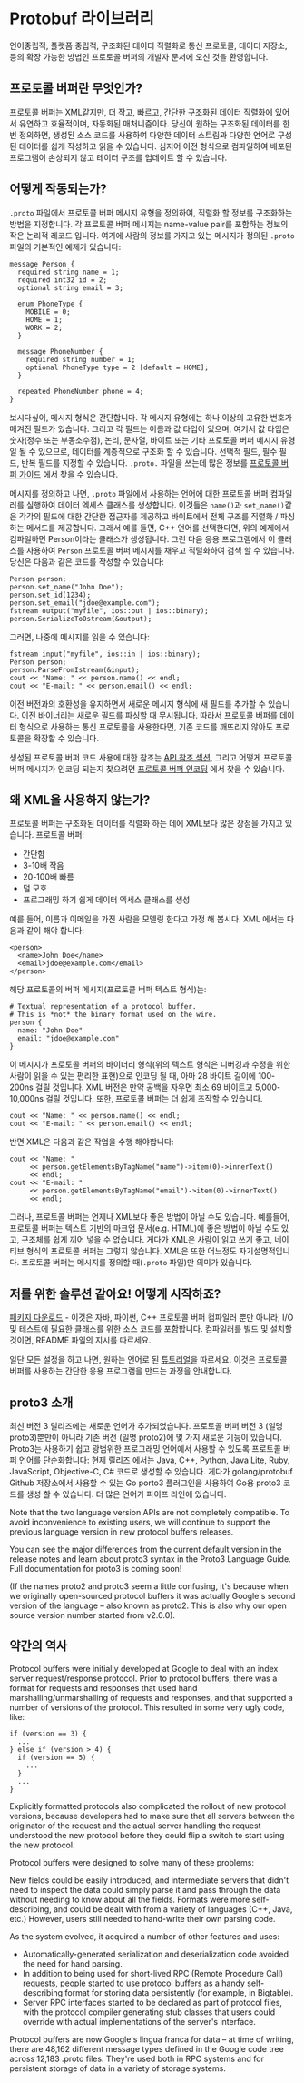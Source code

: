 ﻿# Protobuf 라이브러리

언어중립적, 플랫폼 중립적, 구조화된 데이터 직렬화로 통신 프로토콜, 데이터 저장소, 등의 확장 가능한 방법인 프로토콜 버퍼의 개발자 문서에 오신 것을 환영합니다.

## 프로토콜 버퍼란 무엇인가?

프로토콜 버퍼는 XML같지만, 더 작고, 빠르고, 간단한 구조화된 데이터 직렬화에 있어서 유연하고 효율적이며, 자동화된 매처니즘이다.
당신이 원하는 구조화된 데이터를 한번 정의하면, 생성된 소스 코드를 사용하여 다양한 데이터 스트림과 다양한 언어로 구성된 데이터를 쉽게 작성하고 읽을 수 있습니다.
심지어 이전 형식으로 컴파일하여 배포된 프로그램이 손상되지 않고 테이터 구조를 업데이트 할 수 있습니다.

## 어떻게 작동되는가?

 `.proto` 파일에서 프로토콜 버퍼 메시지 유형을 정의하여, 직렬화 할 정보를 구조화하는 방법을 지정합니다.
각 프로토콜 버퍼 메시지는 name-value pair를 포함하는 정보의 작은 논리적 레코드 입니다.
여기에 사람의 정보를 가지고 있는 메시지가 정의된 `.proto` 파일의 기본적인 예제가 있습니다:

    message Person {
      required string name = 1;
      required int32 id = 2;
      optional string email = 3;

      enum PhoneType {
        MOBILE = 0;
        HOME = 1;
        WORK = 2;
      }

      message PhoneNumber {
        required string number = 1;
        optional PhoneType type = 2 [default = HOME];
      }

      repeated PhoneNumber phone = 4;
    }

보시다싶이, 메시지 형식은 간단합니다.
각 메시지 유형에는 하나 이상의 고유한 번호가 매겨진 필드가 있습니다. 그리고 각 필드는 이름과 값 타입이 있으며, 여기서 값 타입은 숫자(정수 또는 부동소수점), 논리, 문자열, 바이트 또는 기타 프로토콜 버퍼 메시지 유형일 될 수 있으므로, 데이터를 계층적으로 구조화 할 수 있습니다.
선택적 필드, 필수 필드, 반복 필드를 지정할 수 있습니다.
`.proto.` 파일을 쓰는데 많은 정보를 [프로토콜 버퍼 가이드] 에서 찾을 수 있습니다.

메시지를 정의하고 나면, `.proto` 파일에서 사용하는 언어에 대한 프로토콜 버퍼 컴파일러를 실행하여 데이터 엑세스 클래스를 생성합니다.
이것들은 `name()`과 `set_name()`같은 각각의 필드에 대한 간단한 접근자를 제공하고 바이트에서 전체 구조를 직렬화 / 파싱하는 메서드를 제공합니다.
그래서 예를 들면, C++ 언어를 선택한다면, 위의 예제에서 컴파일하면 Person이라는 클래스가 생성됩니다.
그런 다음 응용 프로그램에서 이 클래스를 사용하여 `Person` 프로토콜 버퍼 메시지를 채우고 직렬화하여 검색 할 수 있습니다.
당신은 다음과 같은 코드를 작성할 수 있습니다:

    Person person;
    person.set_name("John Doe");
    person.set_id(1234);
    person.set_email("jdoe@example.com");
    fstream output("myfile", ios::out | ios::binary);
    person.SerializeToOstream(&output);

그러면, 나중에 메시지를 읽을 수 있습니다:

    fstream input("myfile", ios::in | ios::binary);
    Person person;
    person.ParseFromIstream(&input);
    cout << "Name: " << person.name() << endl;
    cout << "E-mail: " << person.email() << endl;

이전 버전과의 호환성을 유지하면서 새로운 메시지 형식에 새 필드를 추가할 수 있습니다. 이전 바이너리는 새로운 필드를 파싱할 때 무시됩니다.
따라서 프로토콜 버퍼를 데이터 형식으로 사용하는 통신 프로토콜을 사용한다면, 기존 코드를 깨뜨리지 않아도 프로토콜을 확장할 수 있습니다.

생성된 프로토콜 버퍼 코드 사용에 대한 참조는 [API 참조 섹션], 그리고 어떻게 프로토콜 버퍼 메시지가 인코딩 되는지 찾으려면 [프로토콜 버퍼 인코딩] 에서 찾을 수 있습니다.

## 왜 XML을 사용하지 않는가?

프로토콜 버퍼는 구조화된 데이터를 직렬화 하는 데에 XML보다 많은 장점을 가지고 있습니다.
프로토콜 버퍼:

* 간단함
* 3-10배 작음
* 20-100배 빠름
* 덜 모호
* 프로그래밍 하기 쉽게 데이터 엑세스 클래스를 생성

예를 들어, 이름과 이메일을 가진 사람을 모델링 한다고 가정 해 봅시다. XML 에서는 다음과 같이 해야 합니다:

    <person>
      <name>John Doe</name>
      <email>jdoe@example.com</email>
    </person>

해당 프로토콜의 버퍼 메시지(프로토콜 버퍼 텍스트 형식)는:

    # Textual representation of a protocol buffer.
    # This is *not* the binary format used on the wire.
    person {
      name: "John Doe"
      email: "jdoe@example.com"
    }

이 메시지가 프로토콜 버퍼의 바이너리 형식(위의 텍스트 형식은 디버깅과 수정을 위한 사람이 읽을 수 있는 편리한 표현)으로 인코딩 될 때, 아마 28 바이트 길이에 100-200ns 걸릴 것입니다.
XML 버전은 만약 공백을 자우면 최소 69 바이트고 5,000-10,000ns 걸릴 것입니다.
또한, 프로토콜 버퍼는 더 쉽게 조작할 수 있습니다.

    cout << "Name: " << person.name() << endl;
    cout << "E-mail: " << person.email() << endl;

반면 XML은 다음과 같은 작업을 수행 해야합니다:

    cout << "Name: "
         << person.getElementsByTagName("name")->item(0)->innerText()
         << endl;
    cout << "E-mail: "
         << person.getElementsByTagName("email")->item(0)->innerText()
         << endl;

그러나, 프로토콜 버퍼는 언제나 XML보다 좋은 방법이 아닐 수도 있습니다.
예를들어, 프로토콜 버퍼는 텍스트 기반의 마크업 문서(e.g. HTML)에 좋은 방법이 아닐 수도 있고, 구조체를 쉽게 끼어 넣을 수 없습니다.
게다가 XML은 사람이 읽고 쓰기 좋고, 네이티브 형식의 프로토콜 버퍼는 그렇지 않습니다.
XML은 또한 어느정도 자기설명적입니다.
프로토콜 버퍼는 메시지를 정의할 때(`.proto` 파일)만 의미가 있습니다.

## 저를 위한 솔루션 같아요! 어떻게 시작하죠?

[패키지 다운로드] - 이것은 자바, 파이썬, C++ 프로토콜 버퍼 컴파일러 뿐만 아니라, I/O 및 테스트에 필요한 클래스를 위한 소스 코드를 포함합니다.
컴파일러를 빌드 및 설치할 것이면, README 파일의 지시를 따르세요.

일단 모든 설정을 하고 나면, 원하는 언어로 된 [튜토리얼]을 따르세요.
이것은 프로토콜 버퍼를 사용하는 간단한 응용 프로그램을 만드는 과정을 안내합니다.

## proto3 소개

최신 버전 3 릴리즈에는 새로운 언어가 추가되었습니다.
프로토콜 버퍼 버전 3 (일명 proto3)뿐만이 아니라 기존 버전 (일명 proto2)에 몇 가지 새로운 기능이 있습니다.
Proto3는 사용하기 쉽고 광범위한 프로그래밍 언어에서 사용할 수 있도록 프로토콜 버퍼 언어를 단순화합니다:
현제 릴리즈 에서는 Java, C++, Python, Java Lite, Ruby, JavaScript, Objective-C, C# 코드로 생성할 수 있습니다.
게다가 golang/protobuf Github 저장소에서 사용할 수 있는 Go porto3 플러그인을 사용하여 Go용 proto3 코드를 생성 할 수 있습니다.
더 많은 언어가 파이프 라인에 있습니다.

Note that the two language version APIs are not completely compatible. To avoid inconvenience to existing users, we will continue to support the previous language version in new protocol buffers releases.

You can see the major differences from the current default version in the release notes and learn about proto3 syntax in the Proto3 Language Guide. Full documentation for proto3 is coming soon!

(If the names proto2 and proto3 seem a little confusing, it's because when we originally open-sourced protocol buffers it was actually Google's second version of the language – also known as proto2. This is also why our open source version number started from v2.0.0).

## 약간의 역사

Protocol buffers were initially developed at Google to deal with an index server request/response protocol. Prior to protocol buffers, there was a format for requests and responses that used hand marshalling/unmarshalling of requests and responses, and that supported a number of versions of the protocol. This resulted in some very ugly code, like:

    if (version == 3) {
      ...
    } else if (version > 4) {
      if (version == 5) {
        ...
      }
      ...
    }
Explicitly formatted protocols also complicated the rollout of new protocol versions, because developers had to make sure that all servers between the originator of the request and the actual server handling the request understood the new protocol before they could flip a switch to start using the new protocol.

Protocol buffers were designed to solve many of these problems:

New fields could be easily introduced, and intermediate servers that didn't need to inspect the data could simply parse it and pass through the data without needing to know about all the fields.
Formats were more self-describing, and could be dealt with from a variety of languages (C++, Java, etc.)
However, users still needed to hand-write their own parsing code.

As the system evolved, it acquired a number of other features and uses:

* Automatically-generated serialization and deserialization code avoided the need for hand parsing.
* In addition to being used for short-lived RPC (Remote Procedure Call) requests, people started to use protocol buffers as a handy self-describing format for storing data persistently (for example, in Bigtable).
* Server RPC interfaces started to be declared as part of protocol files, with the protocol compiler generating stub classes that users could override with actual implementations of the server's interface.

Protocol buffers are now Google's lingua franca for data – at time of writing, there are 48,162 different message types defined in the Google code tree across 12,183 .proto files. They're used both in RPC systems and for persistent storage of data in a variety of storage systems.

[프로토콜 버퍼 가이드]: http://localhost

[API 참조 섹션]: https://developers.google.com/protocol-buffers/docs/reference/overview

[프로토콜 버퍼 인코딩]: https://developers.google.com/protocol-buffers/docs/encoding

[패키지 다운로드]: https://developers.google.com/protocol-buffers/docs/downloads.html

[튜토리얼]: https://developers.google.com/protocol-buffers/docs/tutorials